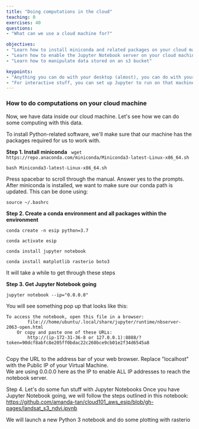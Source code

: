 ```yaml
---
title: "Doing computations in the cloud"
teaching: 0
exercises: 40
questions:
- "What can we use a cloud machine for?"

objectives:
- "Learn how to install miniconda and related packages on your cloud machine"
- "Learn how to enable the Jupyter Notebook server on your cloud machine and access it from a browser"
- "Learn how to manipulate data stored on an s3 bucket"

keypoints:
- "Anything you can do with your desktop (almost), you can do with your cloud machine"
- "For interactive stuff, you can set up Jupyter to run on that machine"
---
```


### How to do computations on your cloud machine

Now, we have data inside our cloud machine. Let's see how we can do some
computing with this data.

To install Python-related software, we'll make sure that our machine has the packages required for us to work with. 

**Step 1. Install miniconda**
``` wget https://repo.anaconda.com/miniconda/Miniconda3-latest-Linux-x86_64.sh```

``` bash Miniconda3-latest-Linux-x86_64.sh ```

Press spacebar to scroll through the manual. Answer yes to the prompts. After miniconda is installed, we want to make sure our conda path is updated. This can be done using:

```source ~/.bashrc```


**Step 2. Create a conda environment and all packages within the environment**

```conda create -n esip python=3.7```

```conda activate esip```

```conda install jupyter notebook```

```conda install matplotlib rasterio boto3```

It will take a while to get through these steps

**Step 3. Get Jupyter Notebook going**

```jupyter notebook --ip="0.0.0.0" ```

You will see something pop up that looks like this:

```
To access the notebook, open this file in a browser:
        file:///home/ubuntu/.local/share/jupyter/runtime/nbserver-2063-open.html
    Or copy and paste one of these URLs:
        http://(ip-172-31-36-8 or 127.0.0.1):8888/?token=90dcf8abfc8e205ff0bdac22c260bce9cb01e2f34d6545a8
  
 ```
 Copy the URL to the address bar of your web browser. Replace "localhost" with the Public IP of your Virtual Machine.      
We are using 0.0.0.0 here as the IP to enable ALL IP addresses to reach the notebook server. 

Step 4. Let's do some fun stuff with Jupyter Notebooks
Once you have Jupyter Notebook going, we will follow the steps outlined in this notebook: 
<https://github.com/amanda-tan/cloud101_aws_esip/blob/gh-pages/landsat_s3_ndvi.ipynb>

We will launch a new Python 3 notebook and do some plotting with rasterio 
